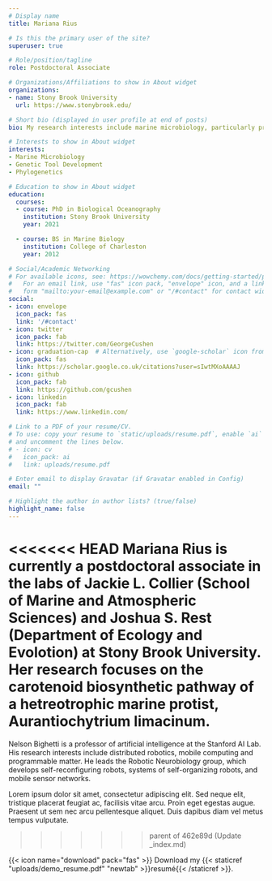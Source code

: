 ```yaml
---
# Display name
title: Mariana Rius

# Is this the primary user of the site?
superuser: true

# Role/position/tagline
role: Postdoctoral Associate

# Organizations/Affiliations to show in About widget
organizations:
- name: Stony Brook University
  url: https://www.stonybrook.edu/

# Short bio (displayed in user profile at end of posts)
bio: My research interests include marine microbiology, particularly protists, genetic tool development, and phylogenetics.

# Interests to show in About widget
interests:
- Marine Microbiology
- Genetic Tool Development
- Phylogenetics

# Education to show in About widget
education:
  courses:
  - course: PhD in Biological Oceanography
    institution: Stony Brook University
    year: 2021

  - course: BS in Marine Biology
    institution: College of Charleston
    year: 2012

# Social/Academic Networking
# For available icons, see: https://wowchemy.com/docs/getting-started/page-builder/#icons
#   For an email link, use "fas" icon pack, "envelope" icon, and a link in the
#   form "mailto:your-email@example.com" or "/#contact" for contact widget.
social:
- icon: envelope
  icon_pack: fas
  link: '/#contact'
- icon: twitter
  icon_pack: fab
  link: https://twitter.com/GeorgeCushen
- icon: graduation-cap  # Alternatively, use `google-scholar` icon from `ai` icon pack
  icon_pack: fas
  link: https://scholar.google.co.uk/citations?user=sIwtMXoAAAAJ
- icon: github
  icon_pack: fab
  link: https://github.com/gcushen
- icon: linkedin
  icon_pack: fab
  link: https://www.linkedin.com/

# Link to a PDF of your resume/CV.
# To use: copy your resume to `static/uploads/resume.pdf`, enable `ai` icons in `params.toml`, 
# and uncomment the lines below.
# - icon: cv
#   icon_pack: ai
#   link: uploads/resume.pdf

# Enter email to display Gravatar (if Gravatar enabled in Config)
email: ""

# Highlight the author in author lists? (true/false)
highlight_name: false
---
```


<<<<<<< HEAD
Mariana Rius is currently a postdoctoral associate in the labs of Jackie 
L. Collier (School of Marine and Atmospheric Sciences) and Joshua S. Rest 
(Department of Ecology and Evolotion) at Stony Brook University. Her 
research focuses on the carotenoid biosynthetic pathway of a 
hetreotrophic marine protist, Aurantiochytrium limacinum. 
=======
Nelson Bighetti is a professor of artificial intelligence at the Stanford AI Lab. His research interests include distributed robotics, mobile computing and programmable matter. He leads the Robotic Neurobiology group, which develops self-reconfiguring robots, systems of self-organizing robots, and mobile sensor networks.

Lorem ipsum dolor sit amet, consectetur adipiscing elit. Sed neque elit, tristique placerat feugiat ac, facilisis vitae arcu. Proin eget egestas augue. Praesent ut sem nec arcu pellentesque aliquet. Duis dapibus diam vel metus tempus vulputate.
>>>>>>> parent of 462e89d (Update _index.md)

{{< icon name="download" pack="fas" >}} Download my {{< staticref "uploads/demo_resume.pdf" "newtab" >}}resumé{{< /staticref >}}.

